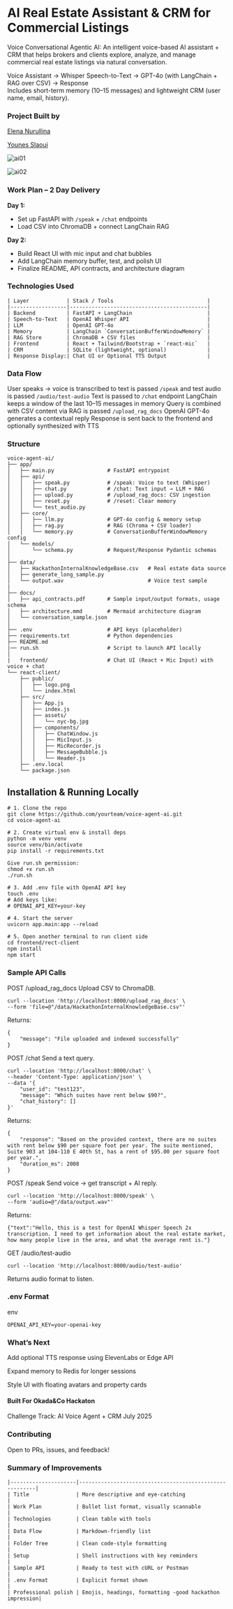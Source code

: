 # AI Real Estate Assistant & CRM for Commercial Listings

Voice Conversational Agentic AI:
An intelligent voice-based AI assistant + CRM that helps brokers and clients explore, analyze, and manage commercial real estate listings via natural conversation.

Voice Assistant → Whisper Speech-to-Text → GPT-4o (with LangChain + RAG over CSV) → Response  
Includes short-term memory (10–15 messages) and lightweight CRM (user name, email, history).


### Project Built by
[Elena Nurullina](https://www.linkedin.com/in/elena-nurullina) 

[Younes Slaoui](https://www.linkedin.com/in/younesslaoui)

![ai01](https://github.com/user-attachments/assets/90d29925-2523-4279-8952-42cc578730c1)

![ai02](https://github.com/user-attachments/assets/3cbbfb8d-3f8e-40b0-9c35-e6889d08c891)

### Work Plan – 2 Day Delivery

**Day 1:**
- Set up FastAPI with `/speak` + `/chat` endpoints
- Load CSV into ChromaDB + connect LangChain RAG

**Day 2:**
- Build React UI with mic input and chat bubbles
- Add LangChain memory buffer, test, and polish UI
- Finalize README, API contracts, and architecture diagram

### Technologies Used

```
| Layer            | Stack / Tools                              |
|------------------|--------------------------------------------|
| Backend          | FastAPI + LangChain                        |
| Speech-to-Text   | OpenAI Whisper API                         |
| LLM              | OpenAI GPT-4o                              |
| Memory           | LangChain `ConversationBufferWindowMemory` |
| RAG Store        | ChromaDB + CSV files                       |
| Frontend         | React + Tailwind/Bootstrap + `react-mic`   |
| CRM              | SQLite (lightweight, optional)             |
| Response Display:| Chat UI or Optional TTS Output             |

```

### Data Flow

User speaks → voice is transcribed to text is passed `/speak` and test audio is passed `/audio/test-audio`
Text is passed to `/chat` endpoint
LangChain keeps a window of the last 10–15 messages in memory
Query is combined with CSV content via RAG is passed `/upload_rag_docs`
OpenAI GPT-4o generates a contextual reply
Response is sent back to the frontend and optionally synthesized with TTS

### Structure

```
voice-agent-ai/
├── app/
│   ├── main.py                 # FastAPI entrypoint
│   ├── api/
│   │   ├── speak.py            # /speak: Voice to text (Whisper)
│   │   ├── chat.py             # /chat: Text input → LLM + RAG
│   │   ├── upload.py           # /upload_rag_docs: CSV ingestion
│   │   ├── reset.py            # /reset: Clear memory
│   │   └── test_audio.py            
│   ├── core/
│   │   ├── llm.py              # GPT-4o config & memory setup
│   │   ├── rag.py              # RAG (Chroma + CSV loader)
│   │   └── memory.py           # ConversationBufferWindowMemory config
│   └── models/
│       └── schema.py           # Request/Response Pydantic schemas
│
├── data/
│   ├── HackathonInternalKnowledgeBase.csv   # Real estate data source
│   ├── generate_long_sample.py  
│   └── output.wav                           # Voice test sample
|
├── docs/
│   ├── api_contracts.pdf       # Sample input/output formats, usage schema
│   ├── architecture.mmd        # Mermaid architecture diagram
│   └── conversation_sample.json
│
├── .env                        # API keys (placeholder)
├── requirements.txt            # Python dependencies
├── README.md                   
|── run.sh                      # Script to launch API locally
│
|   frontend/                   # Chat UI (React + Mic Input) with voice + chat
└── react-client/
    ├── public/
    │   ├── logo.png
    │   └── index.html
    ├── src/
    │   ├── App.js
    │   ├── index.js
    │   ├── assets/
    │   │   └── nyc-bg.jpg
    │   ├── components/
    │   │   ├── ChatWindow.js
    │   │   ├── MicInput.js
    │   │   ├── MicRecorder.js
    │   │   ├── MessageBubble.js
    │   │   └── Header.js
    ├── .env.local
    └── package.json

```

## Installation & Running Locally

```
# 1. Clone the repo
git clone https://github.com/yourteam/voice-agent-ai.git
cd voice-agent-ai

# 2. Create virtual env & install deps
python -m venv venv
source venv/bin/activate
pip install -r requirements.txt

Give run.sh permission:
chmod +x run.sh
./run.sh

# 3. Add .env file with OpenAI API key
touch .env
# Add keys like:
# OPENAI_API_KEY=your-key

# 4. Start the server
uvicorn app.main:app --reload

# 5. Open another terminal to run client side
cd frontend/rect-client 
npm install
npm start

```

### Sample API Calls

POST /upload_rag_docs
Upload CSV to ChromaDB.

```
curl --location 'http://localhost:8000/upload_rag_docs' \
--form 'file=@"/data/HackathonInternalKnowledgeBase.csv"'
```

Returns:

```
{
    "message": "File uploaded and indexed successfully"
}
```

POST /chat
Send a text query.

```
curl --location 'http://localhost:8000/chat' \
--header 'Content-Type: application/json' \
--data '{
    "user_id": "test123",
    "message": "Which suites have rent below $90?",
    "chat_history": []
}'
```
Returns:

```
{
    "response": "Based on the provided context, there are no suites with rent below $90 per square foot per year. The suite mentioned, Suite 903 at 104-110 E 40th St, has a rent of $95.00 per square foot per year.",
    "duration_ms": 2008
}
```

POST /speak
Send voice → get transcript + AI reply.

```
curl --location 'http://localhost:8000/speak' \
--form 'audio=@"/data/output.wav"'
```
Returns:

```
{"text":"Hello, this is a test for OpenAI Whisper Speech 2x transcription. I need to get information about the real estate market, how many people live in the area, and what the average rent is."}
```

GET /audio/test-audio

```
curl --location 'http://localhost:8000/audio/test-audio'
```
Returns audio format to listen.


### .env Format
env
```
OPENAI_API_KEY=your-openai-key
```

### What’s Next
Add optional TTS response using ElevenLabs or Edge API

Expand memory to Redis for longer sessions

Style UI with floating avatars and property cards

#### Built For Okada&Co Hackaton
Challenge Track: AI Voice Agent + CRM
July 2025

### Contributing
Open to PRs, issues, and feedback!

### Summary of Improvements

```
|---------------------|--------------------------------------------------------|
| Title               | More descriptive and eye-catching                      |
| Work Plan           | Bullet list format, visually scannable                 |
| Technologies        | Clean table with tools                                 |
| Data Flow           | Markdown-friendly list                                 |
| Folder Tree         | Clean code-style formatting                            |
| Setup               | Shell instructions with key reminders                  |
| Sample API          | Ready to test with cURL or Postman                     |
| .env Format         | Explicit format shown                                  |
| Professional polish | Emojis, headings, formatting -good hackathon impression|
```

